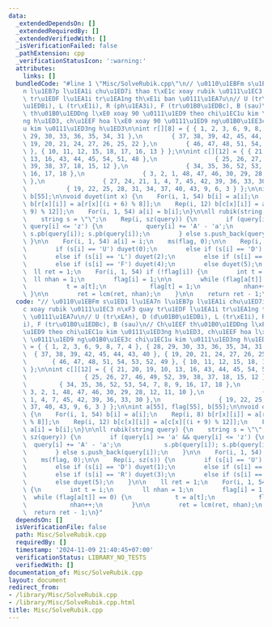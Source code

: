 ```yaml
---
data:
  _extendedDependsOn: []
  _extendedRequiredBy: []
  _extendedVerifiedWith: []
  _isVerificationFailed: false
  _pathExtension: cpp
  _verificationStatusIcon: ':warning:'
  attributes:
    links: []
  bundledCode: "#line 1 \"Misc/SolveRubik.cpp\"\n// \u0110\u1EBFm s\u1ED1 l\u1EA7\
    n l\u1EB7p l\u1EA1i chu\u1ED7i thao t\xE1c xoay rubik \u0111\u1EC3 n\xF3 quay\
    \ tr\u1EDF l\u1EA1i tr\u1EA1ng th\xE1i ban \u0111\u1EA7u\n// U (tr\xEAn), D (d\u01B0\
    \u1EDBi), L (tr\xE1i), R (ph\u1EA3i), F (tr\u01B0\u1EDBc), B (sau)\n// Ch\u1EEF\
    \ th\u01B0\u1EDDng l\xE0 xoay 90 \u0111\u1ED9 theo chi\u1EC1u kim \u0111\u1ED3\
    ng h\u1ED3, ch\u1EEF hoa l\xE0 xoay 90 \u0111\u1ED9 ng\u01B0\u1EE3c chi\u1EC1\
    u kim \u0111\u1ED3ng h\u1ED3\n\nint r[][8] = { { 1, 2, 3, 6, 9, 8, 7, 4 }, { 28,\
    \ 29, 30, 33, 36, 35, 34, 31 },\n        { 37, 38, 39, 42, 45, 44, 43, 40 }, {\
    \ 19, 20, 21, 24, 27, 26, 25, 22 },\n        { 46, 47, 48, 51, 54, 53, 52, 49\
    \ }, { 10, 11, 12, 15, 18, 17, 16, 13 } };\n\nint c[][12] = { { 21, 20, 19, 10,\
    \ 13, 16, 43, 44, 45, 54, 51, 48 },\n                { 25, 26, 27, 46, 49, 52,\
    \ 39, 38, 37, 18, 15, 12 },\n                { 34, 35, 36, 52, 53, 54, 7, 8, 9,\
    \ 16, 17, 18 },\n                { 3, 2, 1, 48, 47, 46, 30, 29, 28, 12, 11, 10\
    \ },\n                { 27, 24, 21, 1, 4, 7, 45, 42, 39, 36, 33, 30 },\n     \
    \           { 19, 22, 25, 28, 31, 34, 37, 40, 43, 9, 6, 3 } };\n\nint a[55], flag[55],\
    \ b[55];\n\nvoid duyet(int x) {\n    For(i, 1, 54) b[i] = a[i];\n    Rep(i, 8)\
    \ b[r[x][i]] = a[r[x][(i + 6) % 8]];\n    Rep(i, 12) b[c[x][i]] = a[c[x][(i +\
    \ 9) % 12]];\n    For(i, 1, 54) a[i] = b[i];\n}\n\nll rubik(string query) {\n\
    \    string s = \"\";\n    Rep(i, sz(query)) {\n        if (query[i] >= 'a' &&\
    \ query[i] <= 'z') {\n            query[i] += 'A' - 'a';\n            s.pb(query[i]);\
    \ s.pb(query[i]); s.pb(query[i]);\n        } else s.push_back(query[i]);\n   \
    \ }\n\n    For(i, 1, 54) a[i] = i;\n    ms(flag, 0);\n\n    Rep(i, sz(s)) {\n\
    \        if (s[i] == 'U') duyet(0);\n        else if (s[i] == 'D') duyet(1);\n\
    \        else if (s[i] == 'L') duyet(2);\n        else if (s[i] == 'R') duyet(3);\n\
    \        else if (s[i] == 'F') duyet(4);\n        else duyet(5);\n    }\n\n  \
    \  ll ret = 1;\n    For(i, 1, 54) if (!flag[i]) {\n        int t = i;\n      \
    \  ll nhan = 1;\n        flag[i] = 1;\n\n        while (flag[a[t]] == 0) {\n \
    \           t = a[t];\n            flag[t] = 1;\n            nhan++;\n       \
    \ }\n\n        ret = lcm(ret, nhan);\n    }\n\n    return ret - 1;\n}\n"
  code: "// \u0110\u1EBFm s\u1ED1 l\u1EA7n l\u1EB7p l\u1EA1i chu\u1ED7i thao t\xE1\
    c xoay rubik \u0111\u1EC3 n\xF3 quay tr\u1EDF l\u1EA1i tr\u1EA1ng th\xE1i ban\
    \ \u0111\u1EA7u\n// U (tr\xEAn), D (d\u01B0\u1EDBi), L (tr\xE1i), R (ph\u1EA3\
    i), F (tr\u01B0\u1EDBc), B (sau)\n// Ch\u1EEF th\u01B0\u1EDDng l\xE0 xoay 90 \u0111\
    \u1ED9 theo chi\u1EC1u kim \u0111\u1ED3ng h\u1ED3, ch\u1EEF hoa l\xE0 xoay 90\
    \ \u0111\u1ED9 ng\u01B0\u1EE3c chi\u1EC1u kim \u0111\u1ED3ng h\u1ED3\n\nint r[][8]\
    \ = { { 1, 2, 3, 6, 9, 8, 7, 4 }, { 28, 29, 30, 33, 36, 35, 34, 31 },\n      \
    \  { 37, 38, 39, 42, 45, 44, 43, 40 }, { 19, 20, 21, 24, 27, 26, 25, 22 },\n \
    \       { 46, 47, 48, 51, 54, 53, 52, 49 }, { 10, 11, 12, 15, 18, 17, 16, 13 }\
    \ };\n\nint c[][12] = { { 21, 20, 19, 10, 13, 16, 43, 44, 45, 54, 51, 48 },\n\
    \                { 25, 26, 27, 46, 49, 52, 39, 38, 37, 18, 15, 12 },\n       \
    \         { 34, 35, 36, 52, 53, 54, 7, 8, 9, 16, 17, 18 },\n                {\
    \ 3, 2, 1, 48, 47, 46, 30, 29, 28, 12, 11, 10 },\n                { 27, 24, 21,\
    \ 1, 4, 7, 45, 42, 39, 36, 33, 30 },\n                { 19, 22, 25, 28, 31, 34,\
    \ 37, 40, 43, 9, 6, 3 } };\n\nint a[55], flag[55], b[55];\n\nvoid duyet(int x)\
    \ {\n    For(i, 1, 54) b[i] = a[i];\n    Rep(i, 8) b[r[x][i]] = a[r[x][(i + 6)\
    \ % 8]];\n    Rep(i, 12) b[c[x][i]] = a[c[x][(i + 9) % 12]];\n    For(i, 1, 54)\
    \ a[i] = b[i];\n}\n\nll rubik(string query) {\n    string s = \"\";\n    Rep(i,\
    \ sz(query)) {\n        if (query[i] >= 'a' && query[i] <= 'z') {\n          \
    \  query[i] += 'A' - 'a';\n            s.pb(query[i]); s.pb(query[i]); s.pb(query[i]);\n\
    \        } else s.push_back(query[i]);\n    }\n\n    For(i, 1, 54) a[i] = i;\n\
    \    ms(flag, 0);\n\n    Rep(i, sz(s)) {\n        if (s[i] == 'U') duyet(0);\n\
    \        else if (s[i] == 'D') duyet(1);\n        else if (s[i] == 'L') duyet(2);\n\
    \        else if (s[i] == 'R') duyet(3);\n        else if (s[i] == 'F') duyet(4);\n\
    \        else duyet(5);\n    }\n\n    ll ret = 1;\n    For(i, 1, 54) if (!flag[i])\
    \ {\n        int t = i;\n        ll nhan = 1;\n        flag[i] = 1;\n\n      \
    \  while (flag[a[t]] == 0) {\n            t = a[t];\n            flag[t] = 1;\n\
    \            nhan++;\n        }\n\n        ret = lcm(ret, nhan);\n    }\n\n  \
    \  return ret - 1;\n}"
  dependsOn: []
  isVerificationFile: false
  path: Misc/SolveRubik.cpp
  requiredBy: []
  timestamp: '2024-11-09 21:40:45+07:00'
  verificationStatus: LIBRARY_NO_TESTS
  verifiedWith: []
documentation_of: Misc/SolveRubik.cpp
layout: document
redirect_from:
- /library/Misc/SolveRubik.cpp
- /library/Misc/SolveRubik.cpp.html
title: Misc/SolveRubik.cpp
---
```

